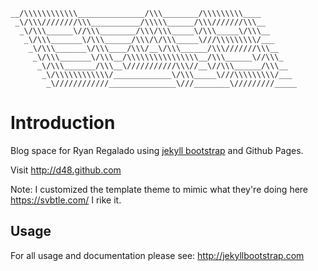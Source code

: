 ```
__/\\\\\\\\\\\\_______________/\\\________/\\\\\\\\\____        
 _\/\\\////////\\\___________/\\\\\______/\\\///////\\\__       
  _\/\\\______\//\\\________/\\\/\\\_____\/\\\_____\/\\\__      
   _\/\\\_______\/\\\______/\\\/\/\\\_____\///\\\\\\\\\/___     
    _\/\\\_______\/\\\____/\\\/__\/\\\______/\\\///////\\\__    
     _\/\\\_______\/\\\__/\\\\\\\\\\\\\\\\__/\\\______\//\\\_   
      _\/\\\_______/\\\__\///////////\\\//__\//\\\______/\\\__  
       _\/\\\\\\\\\\\\/_____________\/\\\_____\///\\\\\\\\\/___ 
        _\////////////_______________\///________\/////////_____

```

# Introduction

Blog space for Ryan Regalado using [jekyll bootstrap](http://jekyllbootstrap.com) and Github Pages.

Visit <http://d48.github.com>

Note:
I customized the template theme to mimic what they're doing here <https://svbtle.com/> I rike it.

## Usage

For all usage and documentation please see: <http://jekyllbootstrap.com>

